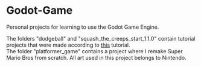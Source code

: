 # Godot-Game
Personal projects for learning to use the Godot Game Engine.

The folders "dodgeball" and "squash_the_creeps_start_1.1.0" contain tutorial projects that were made according to [this](https://docs.godotengine.org/en/stable/getting_started/introduction/index.html) tutorial.  
The folder "platformer_game" contains a project where I remake Super Mario Bros from scratch. All art used in this project belongs to Nintendo.
